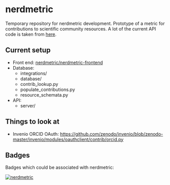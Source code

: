 # nerdmetric
Temporary repository for nerdmetric development.
Prototype of a metric for contributions to scientific community resources.
A lot of the current API code is taken from [here](https://github.com/nih-fmrif/mriqcwebapi).


## Current setup
- Front end: [nerdmetric/nerdmetric-frontend](https://github.com/nerdmetric/nerdmetric-frontend)
- Database:
    - integrations/
    - database/
    - contrib_lookup.py
    - populate_contributions.py
    - resource_schemata.py
- API:
    - server/

## Things to look at

- Invenio ORCID OAuth: https://github.com/zenodo/invenio/blob/zenodo-master/invenio/modules/oauthclient/contrib/orcid.py


## Badges
Badges which could be associated with nerdmetric:

[![nerdmetric](https://img.shields.io/badge/nerdmetric-affiliate-brightgreen.svg)](https://nerdmetric.github.io)
